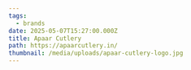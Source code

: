 ```yaml
---
tags:
  - brands
date: 2025-05-07T15:27:00.000Z
title: Apaar Cutlery
path: https://apaarcutlery.in/
thumbnail: /media/uploads/apaar-cutlery-logo.jpg
---
```

